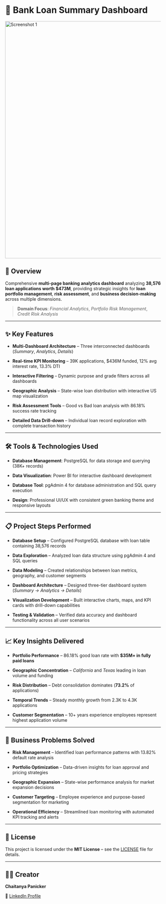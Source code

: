# 🏦 Bank Loan Summary Dashboard

<img width="1334" height="766" alt="Screenshot 1" src="https://github.com/user-attachments/assets/9efab230-5cdc-4d21-865a-f56457768bf8" />

## 🎯 Overview
Comprehensive **multi-page banking analytics dashboard** analyzing **38,576 loan applications worth $473M**, providing strategic insights for **loan portfolio management**, **risk assessment**, and **business decision-making** across multiple dimensions.  

> **Domain Focus**: *Financial Analytics*, *Portfolio Risk Management*, *Credit Risk Analysis*  

---

## ✨ Key Features
- **Multi-Dashboard Architecture** – Three interconnected dashboards (*Summary*, *Analytics*, *Details*)
  
- **Real-time KPI Monitoring** – 39K applications, $436M funded, 12% avg interest rate, 13.3% DTI

- **Interactive Filtering** – Dynamic purpose and grade filters across all dashboards

- **Geographic Analysis** – State-wise loan distribution with interactive US map visualization
 
- **Risk Assessment Tools** – Good vs Bad loan analysis with 86.18% success rate tracking

- **Detailed Data Drill-down** – Individual loan record exploration with complete transaction history  

---

## 🛠️ Tools & Technologies Used
- **Database Management**: PostgreSQL for data storage and querying (38K+ records)
  
- **Data Visualization**: Power BI for interactive dashboard development
  
- **Database Tool**: pgAdmin 4 for database administration and SQL query execution
  
- **Design**: Professional UI/UX with consistent green banking theme and responsive layouts  

---

## 📋 Project Steps Performed
- **Database Setup** – Configured PostgreSQL database with loan table containing 38,576 records
  
- **Data Exploration** – Analyzed loan data structure using pgAdmin 4 and SQL queries
  
- **Data Modeling** – Created relationships between loan metrics, geography, and customer segments
  
- **Dashboard Architecture** – Designed three-tier dashboard system (*Summary → Analytics → Details*)
   
- **Visualization Development** – Built interactive charts, maps, and KPI cards with drill-down capabilities
   
- **Testing & Validation** – Verified data accuracy and dashboard functionality across all user scenarios  

---

## 📈 Key Insights Delivered
- **Portfolio Performance** – 86.18% good loan rate with **$35M+ in fully paid loans**
  
- **Geographic Concentration** – *California* and *Texas* leading in loan volume and funding
  
- **Risk Distribution** – Debt consolidation dominates (**73.2%** of applications)
  
- **Temporal Trends** – Steady monthly growth from 2.3K to 4.3K applications
  
- **Customer Segmentation** – 10+ years experience employees represent highest application volume  

---

## 🎯 Business Problems Solved
- **Risk Management** – Identified loan performance patterns with 13.82% default rate analysis
   
- **Portfolio Optimization** – Data-driven insights for loan approval and pricing strategies
  
- **Geographic Expansion** – State-wise performance analysis for market expansion decisions
  
- **Customer Targeting** – Employee experience and purpose-based segmentation for marketing
   
- **Operational Efficiency** – Streamlined loan monitoring with automated KPI tracking and alerts  

---

## 📜 License
This project is licensed under the **MIT License** – see the [LICENSE](LICENSE) file for details.

---

## 👨‍💻 Creator
**Chaitanya Panicker**  

📌 [LinkedIn Profile](https://www.linkedin.com/in/chaitanyapanicker/)  
